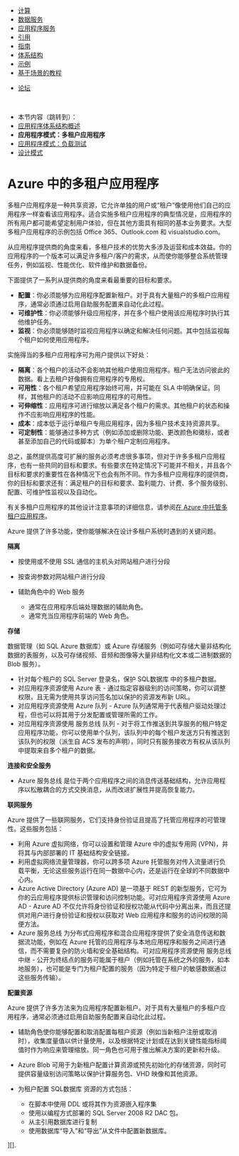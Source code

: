 <properties linkid="develop-net-architecture-multi-tenant-web-application" urlDisplayName="Multi-Tenant Web Application Pattern" pageTitle="Multi-Tenant Web Application Pattern - Azure Architecture" metaKeywords="" description="Find architectural overviews and design patterns that describe how to implement a multi-tenant web application on Azure." metaCanonical="" services="" documentationCenter=".NET" title="Multitenant Applications in Azure" authors="" solutions="" manager="" editor="" />

<div>
<div class="left-nav">
<div class="static-nav">
<ul>
<li class="menu-nodejs-compute"><a href="/zh-cn/develop/net/compute/">计算</a></li>
<li class="menu-nodejs-data"><a href="/zh-cn/develop/net/data/">数据服务</a></li>
<li class="menu-nodejs-appservices"><a href="/zh-cn/develop/net/app-services/">应用程序服务</a></li>
<li><a href="/zh-cn/develop/net/reference/">引用</a></li>
<li><a href="/zh-cn/develop/net/guidance/">指南</a></li>
<li><a href="/zh-cn/develop/net/architecture/">体系结构</a></li>
<li><a href="/zh-cn/develop/net/samples/">示例</a></li>
<li><a href="/zh-cn/develop/net/end-to-end-Apps/">基于场景的教程</a></li>
</ul>
<ul class="links">
<li class="forum"><a href="/zh-cn/support/forums/">论坛</a></li>
</ul>
</div>

<div class="floating-nav jump-to"><br />
<ul>
<li>本节内容（跳转到）：</li>
<li><a href="/zh-cn/develop/net/architecture/#overviews">应用程序体系结构概述</a></li>
<li><strong>应用程序模式：多租户应用程序</strong></li>
<li><a href="/zh-cn/develop/net/architecture/load-testing-pattern/">应用程序模式：负载测试</a></li>
<li><a href="/zh-cn/develop/net/architecture/#designpatterns">设计模式</a></li>
</ul>
</div>

</div>

</div>

# Azure 中的多租户应用程序

多租户应用程序是一种共享资源，它允许单独的用户或“租户”像使用他们自己的应用程序一样查看该应用程序。适合实施多租户应用程序的典型情况是，应用程序的所有用户都可能希望定制用户体验，但在其他方面具有相同的基本业务要求。大型多租户应用程序的示例包括 Office 365、Outlook.com 和 visualstudio.com。

从应用程序提供商的角度来看，多租户技术的优势大多涉及运营和成本效益。你的应用程序的一个版本可以满足许多租户/客户的需求，从而使你能够整合系统管理任务，例如监视、性能优化、软件维护和数据备份。

下面提供了一系列从提供商的角度来看最重要的目标和要求。

-   **配置**：你必须能够为应用程序配置新租户。对于具有大量租户的多租户应用程序，通常必须通过启用自助服务配置来自动化此过程。
-   **可维护性**：你必须能够升级应用程序，并在多个租户使用该应用程序时执行其他维护任务。
-   **监视**：你必须能够随时监视应用程序以确定和解决任何问题。其中包括监视每个租户如何使用应用程序。

实施得当的多租户应用程序可为用户提供以下好处：

-   **隔离**：各个租户的活动不会影响其他租户使用应用程序。租户无法访问彼此的数据。看上去租户好像拥有应用程序的专用权。
-   **可用性**：各个租户希望应用程序始终可用，并可能在 SLA 中明确保证。同样，其他租户的活动不应影响应用程序的可用性。
-   **可伸缩性**：应用程序可进行缩放以满足各个租户的需求。其他租户的状态和操作不应影响应用程序的性能。
-   **成本**：成本低于运行单租户专用应用程序，因为多租户技术支持资源共享。
-   **可定制性**：能够通过多种方式（例如添加或删除功能、更改颜色和徽标，或者甚至添加自己的代码或脚本）为单个租户定制应用程序。

总之，虽然提供高度可扩展的服务必须考虑很多事项，但对于许多多租户应用程序，也有一些共同的目标和要求。有些要求在特定情况下可能并不相关，并且各个目标和要求的重要性在各种情况下也会有所不同。作为多租户应用程序的提供商，你的目标和要求还有：满足租户的目标和要求、盈利能力、计费、多个服务级别、配置、可维护性监视以及自动化。

有关多租户应用程序的其他设计注意事项的详细信息，请参阅[在 Azure 中托管多租户应用程序][在 Azure 中托管多租户应用程序]。

Azure 提供了许多功能，使你能够解决在设计多租户系统时遇到的关键问题。

**隔离**

-   按使用或不使用 SSL 通信的主机头对网站租户进行分段
-   按查询参数对网站租户进行分段
-   辅助角色中的 Web 服务

    -   通常在应用程序后端处理数据的辅助角色。
    -   通常充当应用程序前端的 Web 角色。

**存储**

数据管理（如 SQL Azure 数据库）或 Azure 存储服务（例如可存储大量非结构化数据的表服务，以及可存储视频、音频和图像等大量非结构化文本或二进制数据的 Blob 服务）。

-   针对每个租户的 SQL Server 登录名，保护 SQL数据库 中的多租户数据。
-   对应用程序资源使用 Azure 表 - 通过指定容器级别的访问策略，你可以调整权限，且无需为使用共享访问签名加以保护的资源发布新 URL。
-   对应用程序资源使用 Azure 队列 - Azure 队列通常用于代表租户驱动处理过程，但也可以将其用于分发配置或管理所需的工作。
-   对应用程序资源使用 服务总线 队列 - 对于将工作推送到共享服务的租户特定应用程序功能，你可以使用单个队列，该队列中的每个租户发送方只有推送到该队列的权限（派生自 ACS 发布的声明），同时只有服务接收方有权从该队列中提取来自多个租户的数据。

**连接和安全服务**

-   Azure 服务总线 是位于两个应用程序之间的消息传送基础结构，允许应用程序以松散耦合的方式交换消息，从而改进扩展性并提高恢复能力。

**联网服务**

Azure 提供了一些联网服务，它们支持身份验证且提高了托管应用程序的可管理性。这些服务包括：

-   利用 Azure 虚拟网络，你可以设置和管理 Azure 中的虚拟专用网 (VPN)，并将其与内部部署的 IT 基础结构安全链接。
-   利用虚拟网络流量管理器，你可以跨多项 Azure 托管服务对传入流量进行负载平衡，无论这些服务运行在同一数据中心内，还是运行在全球的不同数据中心内。
-   Azure Active Directory (Azure AD) 是一项基于 REST 的新型服务，它可为你的云应用程序提供标识管理和访问控制功能。可对应用程序资源使用 Azure AD - Azure AD 不仅允许将身份验证和授权功能从代码中分离出来，而且还提供对用户进行身份验证和授权以获取对 Web 应用程序和服务的访问权限的简便方法。
-   Azure 服务总线 为分布式应用程序和混合应用程序提供了安全消息传送和数据流功能，例如在 Azure 托管的应用程序与本地应用程序和服务之间进行通信，而不需要复杂的防火墙和安全基础结构。可对应用程序资源使用 服务总线 中继 - 公开为终结点的服务可能属于租户（例如托管在系统之外的服务，如本地服务），也可能是专门为租户配置的服务（因为特定于租户的敏感数据通过这些服务传输）。

**配置资源**

Azure 提供了许多方法来为应用程序配置新租户。对于具有大量租户的多租户应用程序，通常必须通过启用自助服务配置来自动化此过程。

-   辅助角色使你能够配置和取消配置每租户资源（例如当新租户注册或取消时），收集度量值以供计量使用，以及根据特定计划或在达到关键性能指标阈值时作为响应来管理缩放。同一角色也可用于推出解决方案的更新和升级。
-   Azure Blob 可用于为新租户配置计算资源或预先初始化的存储资源，同时可提供容量级别访问策略以保护计算服务包、VHD 映像和其他资源。
-   为租户配置 SQL数据库 资源的方式包括：

    -   在脚本中使用 DDL 或将其作为资源嵌入程序集
    -   使用以编程方式部署的 SQL Server 2008 R2 DAC 包。
    -   从主引用数据库进行复制
    -   使用数据库“导入”和“导出”从文件中配置新数据库。

][].

<!--links-->

  [计算]: /zh-cn/develop/net/compute/
  [数据服务]: /zh-cn/develop/net/data/
  [应用程序服务]: /zh-cn/develop/net/app-services/
  [引用]: /zh-cn/develop/net/reference/
  [指南]: /zh-cn/develop/net/guidance/
  [体系结构]: /zh-cn/develop/net/architecture/
  [示例]: /zh-cn/develop/net/samples/
  [基于场景的教程]: /zh-cn/develop/net/end-to-end-Apps/
  [论坛]: /zh-cn/support/forums/
  [应用程序体系结构概述]: /zh-cn/develop/net/architecture/#overviews
  [应用程序模式：负载测试]: /zh-cn/develop/net/architecture/load-testing-pattern/
  [设计模式]: /zh-cn/develop/net/architecture/#designpatterns
  [在 Azure 中托管多租户应用程序]: http://msdn.microsoft.com/zh-cn/library/hh534480.aspx
